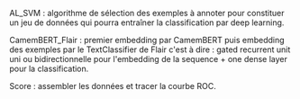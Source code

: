AL_SVM : algorithme de sélection des exemples à annoter pour constituer un jeu de données
qui pourra entraîner la classification par deep learning.

CamemBERT_Flair : premier embedding par CamemBERT puis embedding des exemples par
le TextClassifier de Flair c'est à dire : gated recurrent unit uni ou bidirectionnelle pour l'embedding
de la sequence + one dense layer pour la classification.

Score : assembler les données et tracer la courbe ROC. 